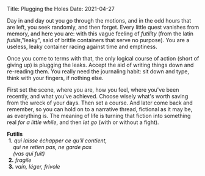 Title: Plugging the Holes
Date: 2021-04-27


Day in and day out you go through the motions, and in the odd hours that are left, you seek randomly, and then forget. Every little quest vanishes from memory, and here you are: with this vague feeling of *futility* (from the latin *futilis*,"leaky", said of brittle containers that serve no purpose). You are a useless, leaky container racing against time and emptiness.  

Once you come to terms with that, the only logical course of action (short of giving up) is plugging the leaks. Accept the aid of writing things down and re-reading them. You really need the journaling habit: sit down and type, think with your fingers, if nothing else.  

First set the scene, where you are, how you feel, where you've been recently, and what you've achieved. Choose wisely what's worth saving from the wreck of your days. Then set a course. And later come back and remember, so you can hold on to a narrative thread, fictional as it may be, as everything is. The meaning of life is turning that fiction into something real *for a little while*, and then *let go* (with or without a fight).  

**Futilis**  
&nbsp;**1.** _qui laisse échapper ce qu'il contient,  
&nbsp;&nbsp;&nbsp;&nbsp;qui ne retien pas, ne garde pas  
&nbsp;&nbsp;&nbsp;&nbsp;(vas qui fuit)_  
&nbsp;**2.** _fragile_  
&nbsp;**3.** _vain, léger, frivole_  

